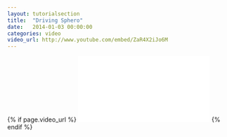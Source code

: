 ```yaml
---
layout: tutorialsection
title:  "Driving Sphero"
date:   2014-01-03 00:00:00
categories: video
video_url: http://www.youtube.com/embed/ZaR4X2iJo6M
---
```


<div>
{% if page.video_url %}
	<iframe src="{{ page.video_url }}?&rel=0&showinfo=0&autohide=1&hd=1&wmode=transparent" frameborder="0" ></iframe>
{% endif %}
</div>